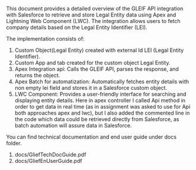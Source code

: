 This document provides a detailed overview of the GLEIF API integration with Salesforce to retrieve and store Legal Entity data using Apex and Lightning Web Component (LWC). The integration allows users to fetch company details based on the Legal Entity Identifier (LEI).

The implementation consists of:

1. Custom Object(Legal Entity) created with external Id LEI (Legal Entity Identifier).
2. Custom App and tab created for the custom object Legal Entity.
3. Apex Integration api: Calls the GLEIF API, parses the response, and returns the object.
4. Apex Batch for automatization: Automatically fetches entity details with non empty lei field and stores it in a Salesforce custom object.
5. LWC Component: Provides a user-friendly interface for searching and displaying entity details. Here in apex controller I called Api method in order to get data in real time (as in assignment was asked to use for Api both approaches apex and lwc), but I also added the commented line in the code which data could be retrieved directly from Salesforce, as batch automation will assure data in Salesforce.

You can find technical documentation and end user guide under docs folder.
1. docs/GliefTechDocGuide.pdf
2. docs/GliefEnUserGuide.pdf
